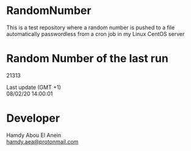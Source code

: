 # RandomNumber    
This is a test repository where a random number is pushed to a file automatically passwordless from a cron job in my Linux CentOS server    
# Random Number of the last run   
21313
      
Last update (GMT +1)    
08/02/20 14:00:01
# Developer    
Hamdy Abou El Anein   
hamdy.aea@protonmail.com
